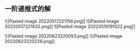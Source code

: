 ## 一阶递推式的解
![[Pasted image 20220517221156.png]]
![[Pasted image 20220517221632.png]]
![[Pasted image 20220519191022.png]]

![[Pasted image 20220623220053.png]]
![[Pasted image 20220623220226.png]]